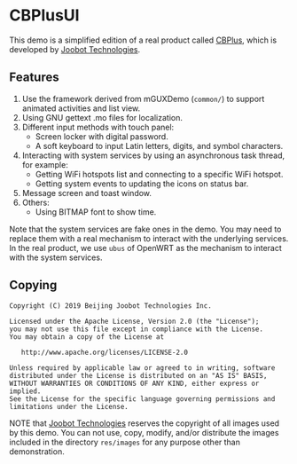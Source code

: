# CBPlusUI

This demo is a simplified edition of a real product called [CBPlus],
which is developed by [Joobot Technologies].

## Features

1. Use the framework derived from mGUXDemo (`common/`) to support
animated activities and list view.
1. Using GNU gettext .mo files for localization.
1. Different input methods with touch panel:
   * Screen locker with digital password.
   * A soft keyboard to input Latin letters, digits, and symbol characters.
1. Interacting with system services by using an asynchronous task thread,
for example:
   * Getting WiFi hotspots list and connecting to a specific WiFi hotspot.
   * Getting system events to updating the icons on status bar.
1. Message screen and toast window.
1. Others:
   * Using BITMAP font to show time.

Note that the system services are fake ones in the demo. You may need
to replace them with a real mechanism to interact with the underlying
services. In the real product, we use `ubus` of OpenWRT as the
mechanism to interact with the system services.

## Copying

    Copyright (C) 2019 Beijing Joobot Technologies Inc.

    Licensed under the Apache License, Version 2.0 (the "License");
    you may not use this file except in compliance with the License.
    You may obtain a copy of the License at

       http://www.apache.org/licenses/LICENSE-2.0

    Unless required by applicable law or agreed to in writing, software
    distributed under the License is distributed on an "AS IS" BASIS,
    WITHOUT WARRANTIES OR CONDITIONS OF ANY KIND, either express or implied.
    See the License for the specific language governing permissions and
    limitations under the License.

NOTE that [Joobot Technologies] reserves the copyright of
all images used by this demo. You can not use, copy, modify,
and/or distribute the images included in the directory
`res/images` for any purpose other than demonstration.

[CBPlus]: https://www.joobot.com/cn/joopic/cbplus/
[Joobot Technologies]: https://www.joobot.com
